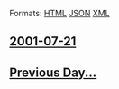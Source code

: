 
Formats: [HTML](2001/07/21/index.html)  [JSON](2001/07/21/index.json)  [XML](2001/07/21/index.xml)  

## [2001-07-21](/news/2001/07/21/index.md)

## [Previous Day...](/news/2001/07/20/index.md)

